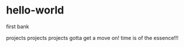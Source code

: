 # hello-world
first bank

projects projects projects gotta get a move on!
time is of the essence!!!
